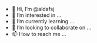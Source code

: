 - 👋 Hi, I’m @aldafsj
- 👀 I’m interested in ...
- 🌱 I’m currently learning ...
- 💞️ I’m looking to collaborate on ...
- 📫 How to reach me ...

<!---
aldafsj/aldafsj is a ✨ special ✨ repository because its `README.md` (this file) appears on your GitHub profile.
You can click the Preview link to take a look at your changes.
--->
